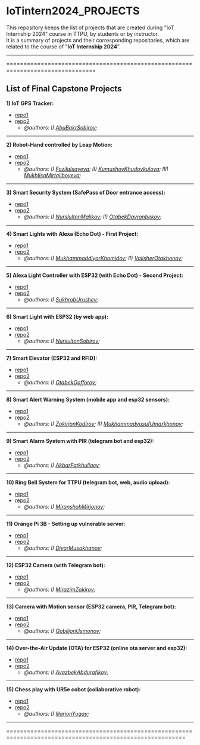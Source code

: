 # IoTintern2024_PROJECTS

This repository keeps the list of projects that are created during "IoT Internship 2024" course in TTPU, by students or by instructor.\
It is a summary of projects and their corresponding repositories, which are related to the course of "**IoT Internship 2024**".

----------------------------------------------------------------------------------------------------------
================================================================================
## List of Final Capstone Projects

**1) IoT GPS Tracker:**

* [repo1]()
* [repo2]()
  * _@authors: I) [AbuBakrSobirov]();_

----------------------------------------------
**2) Robot-Hand controlled by Leap Motion:**

* [repo1]()
* [repo2]()
  * _@authors: I) [FozilaIsayeva](); II) [KumushoyKhudoykulova](); III) [MukhlisaMirtajiboyeva]();_

----------------------------------------------
**3) Smart Security System (SafePass of Door entrance access):**

* [repo1]()
* [repo2]()
  * _@authors: I) [NurslultonMalikov](); II) [OtabekDavronbekov]();_

----------------------------------------------
**4) Smart Lights with Alexa (Echo Dot) - First Project:**

* [repo1]()
* [repo2]()
  * _@authors: I) [MukhammaddiyorKhomidov](); II) [ValisherOtakhonov]();_

----------------------------------------------
**5) Alexa Light Controller with ESP32 (with Echo Dot) - Second Project:**

* [repo1]()
* [repo2]()
  * _@authors: I) [SukhrobUrushev]();_

----------------------------------------------
**6) Smart Light with ESP32 (by web app):**

* [repo1]()
* [repo2]()
  * _@authors: I) [NursultonSobirov]();_

----------------------------------------------
**7) Smart Elevator (ESP32 and RFID):**

* [repo1]()
* [repo2]()
  * _@authors: I) [OtabekGofforov]();_

----------------------------------------------
**8) Smart Alert Warning System (mobile app and esp32 sensors):**

* [repo1]()
* [repo2]()
  * _@authors: I) [ZokirjonKodirov](); II) [MukhammadyusufUmarkhonov]();_

----------------------------------------------
**9) Smart Alarm System with PIR (telegram bot and esp32):**

* [repo1]()
* [repo2]()
  * _@authors: I) [AkbarFatkhullaev]();_

----------------------------------------------
**10) Ring Bell System for TTPU (telegram bot, web, audio upload):**

* [repo1]()
* [repo2]()
  * _@authors: I) [MironshohMirjonov]();_

----------------------------------------------
**11) Orange Pi 3B - Setting up vulnerable server:**

* [repo1]()
* [repo2]()
  * _@authors: I) [DiyorMusakhanov]();_

----------------------------------------------
**12) ESP32 Camera (with Telegram bot):**

* [repo1]()
* [repo2]()
  * _@authors: I) [MirazimZakirov]();_

----------------------------------------------
**13) Camera with Motion sensor (ESP32 camera, PIR, Telegram bot):**

* [repo1]()
* [repo2]()
  * _@authors: I) [QobiljonUsmonov]();_

----------------------------------------------
**14) Over-the-Air Update (OTA) for ESP32 (online ota server and esp32):**

* [repo1]()
* [repo2]()
  * _@authors: I) [AvazbekAbdurafikov]();_

----------------------------------------------
**15) Chess play with UR5e cobot (collaborative robot):**

* [repo1]()
* [repo2]()
  * _@authors: I) [IllarionYugay]();_

----------------------------------------------------------------------------------------------------------
==========================================================================================================
